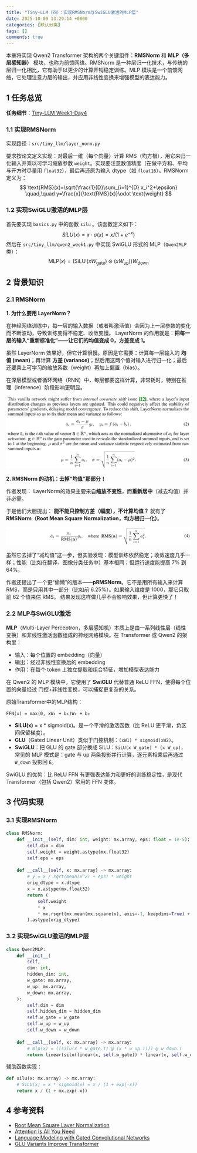 ```yaml
---
title: "Tiny-LLM（四）：实现RMSNorm与SwiGLU激活的MLP层"
date: 2025-10-09 13:29:14 +0800
categories: [默认分类]
tags: []
comments: true
---
```


本章将实现 Qwen2 Transformer 架构的两个关键组件：**RMSNorm** 和 **MLP（多层感知器）** 模块，也称为前馈网络。RMSNorm 是一种层归一化技术，与传统的层归一化相比，它有助于以更少的计算开销稳定训练。MLP 模块是一个前馈网络，它处理注意力层的输出，并应用非线性变换来增强模型的表达能力。

## **1 任务总览**

**任务细节**：[Tiny-LLM Week1-Day4](https://skyzh.github.io/tiny-llm/week1-04-rmsnorm-and-mlp.html)

### **1.1 实现RMSNorm**

实现路径：`src/tiny_llm/layer_norm.py`

要求按论文定义实现：对最后一维（每个向量）计算 RMS（均方根），用它来归一化输入并乘以可学习缩放参数 `weight`。实现要注意数值精度（在做平方和、平均与开方时尽量用 `float32`），最后再还原为输入 dtype（如 `float16`）。RMSNorm 定义为：
$$
\text{RMS}(x)=\sqrt{\frac{1}{D}\sum_{i=1}^{D} x_i^2+\epsilon}
\quad,\quad
y=\frac{x}{\text{RMS}(x)}\odot \text{weight}
$$

### **1.2 实现SwiGLU激活的MLP层**  

首先要实现 `basics.py` 中的函数 `silu` 。该函数定义如下：
$$
SiLU(x)=x⋅σ(x)=x/(1+e^{-x})
$$
然后在 `src/tiny_llm/qwen2_week1.py` 中实现 SwiGLU 形式的 MLP（`Qwen2MLP` 类）：
$$
\text{MLP}(x) = \Big(\operatorname{SiLU}(xW_{\text{gate}})\odot (x W_{\text{up}})\Big) W_{\text{down}}
$$


## **2 背景知识**

### **2.1 RMSNorm**

**1. 为什么要用 LayerNorm？**

在神经网络训练中，每一层的输入数据（或者叫激活值）会因为上一层参数的变化而不断波动，导致训练变得不稳定、收敛变慢。 LayerNorm 的作用就是：**把每一层的输入“重新标准化”——让它们的均值变成 0，方差变成 1。**

虽然 LayerNorm 效果好，但它计算很慢。原因是它需要：计算每一层输入的 **均值 (mean)**；再计算 **方差 (variance)**；然后用这两个值对输入进行归一化；最后还要乘上可学习的缩放系数（weight）再加上偏置（bias）。

在深层模型或者循环网络（RNN）中，每层都要这样计算，非常耗时，特别在推理（inference）阶段影响更明显。

<img src="./assets/img/post/2025-10/tinyllm-4-1.png" alt="tinyllm-1"/>

**2. RMSNorm 的动机：去掉“均值”那部分！**

作者发现： LayerNorm的效果主要来自**缩放不变性**，而**重新居中**（减去均值）并非必需。

于是他们大胆提出： **能不能只控制方差（幅度），不计算均值？** 就有了 **RMSNorm（Root Mean Square Normalization，均方根归一化）**。

<img src="./assets/img/post/2025-10/tinyllm-4-2.png" alt="tinyllm-1"/>

虽然它去掉了“减均值”这一步，但实验发现：模型训练依然稳定；收敛速度几乎一样；性能（比如在翻译、图像分类任务中）基本相同；但运行速度能提高 7% 到 64%。

作者还提出了一个更“偷懒”的版本——**pRMSNorm**。它不是用所有输入来计算 RMS，而是只用其中一部分（比如前 6.25%）。如果输入维度是 1000，那它只取前 62 个值来估 RMS。 结果发现这样做几乎不会影响效果，但计算更快了！

### **2.2 MLP与SwiGLU激活**

**MLP**（Multi-Layer Perceptron，多层感知机）本质上是由一系列线性层（线性变换）和非线性激活函数组成的神经网络模块。在 Transformer 或 Qwen2 的架构里：

- 输入：每个位置的 embedding（向量）
- 输出：经过非线性变换后的 embedding
- 作用：在每个 token 上独立提取和组合特征，增加模型表达能力

在 Qwen2 的 MLP 模块中，它使用了 **SwiGLU** 代替普通 ReLU FFN，使得每个位置的向量经过 门控+非线性变换，可以捕捉更复杂的关系。

原始Transformer中的MLP结构：
```
FFN(x) = max(0, xW₁ + b₁)W₂ + b₂
```
- **SiLU(x)** = x * sigmoid(x)。是一个平滑的激活函数（比 ReLU 更平滑，负区间保留梯度）。
- **GLU**（Gated Linear Unit）类似于门控机制：`(xW1) * sigmoid(xW2)`。
- **SwiGLU**：把 GLU 的 gate 部分换成 SiLU：`SiLU(x W_gate) * (x W_up)`，常见的 MLP 模式是：gate 与 up 两条投影并行计算，逐元素相乘后再通过 `W_down` 投影回 `E`。

SwiGLU 的优势：比 ReLU FFN 有更强表达能力和更好的训练稳定性，是现代 Transformer（包括 Qwen2）常用的 FFN 变体。



## **3 代码实现**

### **3.1 实现RMSNorm**

```python
class RMSNorm:
    def __init__(self, dim: int, weight: mx.array, eps: float = 1e-5):
        self.dim = dim
        self.weight = weight.astype(mx.float32)
        self.eps = eps

    def __call__(self, x: mx.array) -> mx.array:
        # y = x / sqrt(mean(x^2) + eps) * weight
        orig_dtype = x.dtype
        x = x.astype(mx.float32)
        return (
            self.weight
            * x
            * mx.rsqrt(mx.mean(mx.square(x), axis=-1, keepdims=True) + self.eps)
        ).astype(orig_dtype)
```

### **3.2 实现SwiGLU激活的MLP层**  

```python
class Qwen2MLP:
    def __init__(
        self,
        dim: int,
        hidden_dim: int,
        w_gate: mx.array,
        w_up: mx.array,
        w_down: mx.array,
    ):
        self.dim = dim
        self.hidden_dim = hidden_dim
        self.w_gate = w_gate
        self.w_up = w_up
        self.w_down = w_down

    def __call__(self, x: mx.array) -> mx.array:
        # mlp(x) = ((silu(x * w_gate.T) @ (x * w_up.T))) @ w_down.T
        return linear(silu(linear(x, self.w_gate)) * linear(x, self.w_up), self.w_down)
```

辅助函数实现：
```python
def silu(x: mx.array) -> mx.array:
    # SiLU(x) = x * sigmoid(x) = x / (1 + exp(-x))
    return x / (1 + mx.exp(-x))
```



## **4 参考资料**

- [Root Mean Square Layer Normalization](https://arxiv.org/abs/1910.07467)
- [Attention Is All You Need](https://arxiv.org/abs/1706.03762)
- [Language Modeling with Gated Convolutional Networks](https://arxiv.org/pdf/1612.08083)
- [GLU Variants Improve Transformer](https://arxiv.org/abs/2002.05202v1)
